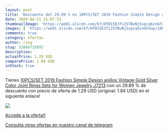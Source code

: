```yaml
---
layout: post
title: 'Descuento del 29.89 % en 10PCS/SET 2019 Fashion Simple Design ani'
date: 2020-04-21 15:07:53
thumbnailImage: 'https://ae01.alicdn.com/kf/HTB15E3fi25TBuNjSspcq6znGFXap/10PCS-SET-2019-Fashion-Simple-Design-anillos-Vintage-Gold-Silver-Color-Joint-Rings-Sets-for-Women.jpg_350x350._SL200_.jpg'
images: [ 'https://ae01.alicdn.com/kf/HTB15E3fi25TBuNjSspcq6znGFXap/10PCS-SET-2019-Fashion-Simple-Design-anillos-Vintage-Gold-Silver-Color-Joint-Rings-Sets-for-Women.jpg_350x350._SL200_.jpg' ]
comments: true
category: ofertas
author: ring
slug: 32860733893
description:
actualPrice: 1.29 USD
comparePrice: 1.84 USD
inStock: true
---
```


Tienes [10PCS/SET 2019 Fashion Simple Design anillos Vintage Gold Silver Color Joint Rings Sets for Women Jewelry J7213](https://www.amazon.com/dp/32860733893/?tag=redken08-20) con un 29.89 % de descuento con precio de oferta de 1.29 USD (original: 1.84 USD) en el siguiente enlace!

[![](https://ae01.alicdn.com/kf/HTB15E3fi25TBuNjSspcq6znGFXap/10PCS-SET-2019-Fashion-Simple-Design-anillos-Vintage-Gold-Silver-Color-Joint-Rings-Sets-for-Women.jpg_350x350._SL200_.jpg)](https://www.amazon.com/dp/32860733893/?tag=redken08-20)

[Accede a la oferta!!](https://www.amazon.com/dp/32860733893/?tag=redken08-20)

[Consulta otras ofertas en nuestro canal de telegram](https://t.me/s/ofertas25)
